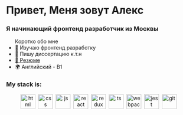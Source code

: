 <div id="header" align="left">
	<h1>Привет, Меня зовут Алекс</h1>
	<h3>Я начинающий фронтенд разработчик из Москвы</h3>
<ul>Коротко обо мне
	<li> 🌱 Изучаю фронтенд разработку</li>
	<li> 📝 Пишу диссертацию к.т.н </li>
	<li><a href="https://career.habr.com/pavloveone">📄 Резюме</a></li>
	<li> 🌍 Английский - В1 </li>
</ul>
</div>
<div id="" align="left">
	<h3>My stack is:</h3>
	<div align="center">
		<img src="https://cdn.jsdelivr.net/gh/devicons/devicon/icons/html5/html5-original-wordmark.svg" title="html" width="40" height="40"/>&nbsp;
		<img src="https://cdn.jsdelivr.net/gh/devicons/devicon/icons/css3/css3-original-wordmark.svg" title="css" width="40" height="40"/>&nbsp;
		<img src="https://cdn.jsdelivr.net/gh/devicons/devicon/icons/javascript/javascript-plain.svg" title="js" width="40" height="40"/>&nbsp;
		<img src="https://cdn.jsdelivr.net/gh/devicons/devicon/icons/react/react-original-wordmark.svg" title="react" width="40" height="40"/>&nbsp;
		<img src="https://cdn.jsdelivr.net/gh/devicons/devicon/icons/redux/redux-original.svg" title="redux" width="40" height="40"/>&nbsp;
		<img src="https://cdn.jsdelivr.net/gh/devicons/devicon/icons/typescript/typescript-original.svg" title="ts" width="40" height="40"/>&nbsp;
		<img src="https://cdn.jsdelivr.net/gh/devicons/devicon/icons/webpack/webpack-plain-wordmark.svg" title="webpack" width="40" height="40"/>&nbsp;
		<img src="https://cdn.jsdelivr.net/gh/devicons/devicon/icons/jest/jest-plain.svg" title="jest" width="40" height="40"/>&nbsp;
		<img src="https://cdn.jsdelivr.net/gh/devicons/devicon/icons/git/git-plain-wordmark.svg" title="git" width="40" height="40"/>&nbsp;
	</div>



<!--
**pavloveone/pavloveone** is a ✨ _special_ ✨ repository because its `README.md` (this file) appears on your GitHub profile.

Here are some ideas to get you started:

- 🔭 I’m currently working on ...
- 🌱 I’m currently learning ...
- 👯 I’m looking to collaborate on ...
- 🤔 I’m looking for help with ...
- 💬 Ask me about ...
- 📫 How to reach me: ...
- 😄 Pronouns: ...
- ⚡ Fun fact: ...
-->
